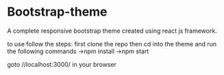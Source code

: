 # Bootstrap-theme
A complete responsive bootstrap theme created using react js framework.

to use follow the steps:
first clone the repo then cd into the theme and run the following commands 
->npm install
->npm start

goto //localhost:3000/ in your browser
